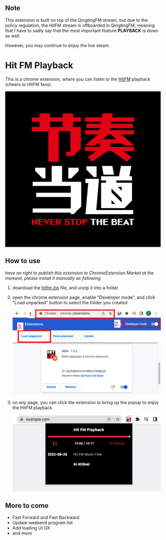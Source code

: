 ## Note

This extension is built on top of the QingtingFM stream, but due to the policy regulation, the HitFM stream is offboarded in QingtingFM, meaning that I have to sadly say that the most important feature **PLAYBACK** is down as well.

However, you may continue to enjoy the live steam.

# Hit FM Playback

This is a chrome extension, where you can listen to the [HitFM](https://weibo.com/u/1712356403) playback (cheers to HitFM fans)

![HitFM Logo](https://raw.githubusercontent.com/lanzhiping/hitfm-playback/main/images/hitfm_jie_zhou_dang_dao.jpg)

## How to use

_have no right to publish this extension to ChromeExtension Market at the moment, please install it manually as following_

1. download the [hitfm.zip](https://github.com/lanzhiping/hitfm-playback/blob/main/dist/hitfm.zip) file, and unzip it into a folder

2. open the chrome extension page, enable "Developer mode", and click "Load unpacked" button to select the folder you created

   ![Extension Instruction](https://raw.githubusercontent.com/lanzhiping/hitfm-playback/main/images/hitfm_instruction.png)

3. on any page, you can click the extension to bring up the popup to enjoy the HitFM playback

   ![Extension Preview](https://raw.githubusercontent.com/lanzhiping/hitfm-playback/main/images/hitfm_preview.png)

## More to come

- Fast Forward and Fast Backward
- Update weekend program list
- Add loading UI UX
- and more
